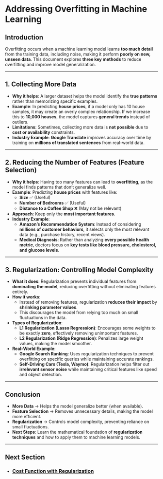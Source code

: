 # Addressing Overfitting in Machine Learning

## Introduction
Overfitting occurs when a machine learning model learns **too much detail** from the training data, including noise, making it perform **poorly on new, unseen data**. This document explores **three key methods** to reduce overfitting and improve model generalization.

---

## 1. Collecting More Data
- **Why it helps**: A larger dataset helps the model identify the **true patterns** rather than memorizing specific examples.
- **Example**: In predicting **house prices**, if a model only has 10 house samples, it may create an overly complex relationship. If we increase this to **10,000 houses**, the model captures **general trends** instead of outliers.
- **Limitations**: Sometimes, collecting more data is **not possible** due to **cost or availability** constraints.
- **Industry Example**: **Google Translate** improves accuracy over time by training on **millions of translated sentences** from real-world data.

---

## 2. Reducing the Number of Features (Feature Selection)
- **Why it helps**: Having too many features can lead to **overfitting**, as the model finds patterns that don’t generalize well.
- **Example**: Predicting **house prices** with features like:
  - **Size** ✅ (Useful)
  - **Number of Bedrooms** ✅ (Useful)
  - **Distance to a Coffee Shop** ❌ (May not be relevant)
- **Approach**: Keep only the **most important features**.
- **Industry Example**: 
  - **Amazon’s Recommendation System**: Instead of considering **millions of customer behaviors**, it selects only the most relevant data (e.g., purchase history, recent views).
  - **Medical Diagnosis**: Rather than analyzing **every possible health metric**, doctors focus on **key tests like blood pressure, cholesterol, and glucose levels**.

---

## 3. Regularization: Controlling Model Complexity
- **What it does**: Regularization prevents individual features from **dominating the model**, reducing overfitting without eliminating features entirely.
- **How it works**:
  - Instead of removing features, regularization **reduces their impact** by **shrinking parameter values**.
  - This discourages the model from relying too much on small fluctuations in the data.
- **Types of Regularization**:
  - **L1 Regularization (Lasso Regression)**: Encourages some weights to be exactly **zero**, effectively removing unimportant features.
  - **L2 Regularization (Ridge Regression)**: Penalizes large weight values, making the model smoother.
- **Real-World Example**:
  - **Google Search Ranking**: Uses regularization techniques to prevent overfitting on specific queries while maintaining accurate rankings.
  - **Self-Driving Cars (Tesla, Waymo)**: Regularization helps filter out **irrelevant sensor noise** while maintaining critical features like speed and object detection.

---

## Conclusion
- **More Data** → Helps the model generalize better (when available).
- **Feature Selection** → Removes unnecessary details, making the model more efficient.
- **Regularization** → Controls model complexity, preventing reliance on small fluctuations.
- **Next Steps**: Learn the mathematical foundation of **regularization techniques** and how to apply them to machine learning models.

---

## Next Section
- ### [Cost Function with Regularization](Regularization.md)
